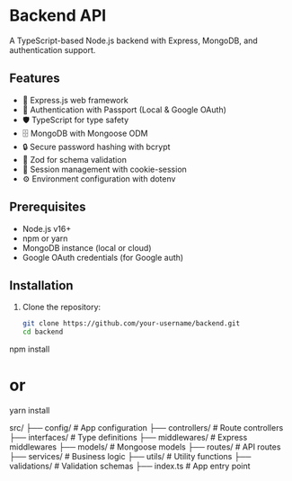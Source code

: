# Backend API

A TypeScript-based Node.js backend with Express, MongoDB, and authentication support.

## Features

- 🚀 Express.js web framework
- 🔐 Authentication with Passport (Local & Google OAuth)
- 🛡️ TypeScript for type safety
- 🗄️ MongoDB with Mongoose ODM
- 🔒 Secure password hashing with bcrypt
- 📝 Zod for schema validation
- 🔄 Session management with cookie-session
- ⚙️ Environment configuration with dotenv

## Prerequisites

- Node.js v16+
- npm or yarn
- MongoDB instance (local or cloud)
- Google OAuth credentials (for Google auth)

## Installation

1. Clone the repository:
   ```bash
   git clone https://github.com/your-username/backend.git
   cd backend

npm install
# or
yarn install

src/
├── config/         # App configuration
├── controllers/    # Route controllers
├── interfaces/     # Type definitions
├── middlewares/    # Express middlewares
├── models/         # Mongoose models
├── routes/         # API routes
├── services/       # Business logic
├── utils/          # Utility functions
├── validations/    # Validation schemas
├── index.ts        # App entry point